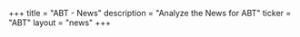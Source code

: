 +++
title = "ABT - News"
description = "Analyze the News for ABT"
ticker = "ABT"
layout = "news"
+++

